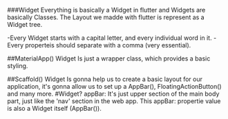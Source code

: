 ###Widget
Everything is basically a Widget in flutter and Widgets are basically Classes. The Layout we madde with flutter is represent as a Widget tree.

-Every Widget starts with a capital letter, and every individual word in it.
-Every properteis should separate with a comma (very essential).

##MaterialApp() Widget
Is just a wrapper class, which provides a basic styling.

##Scaffold() Widget
Is gonna help us to create a basic layout for our application, it's gonna allow us to set up a AppBar(), FloatingActionButton() and many more. 
    #Widget? appBar:
    It's just upper section of the main body part, just like the 'nav' section in the web app.
    This appBar: propertie value is also a Widget itself (AppBar()).
